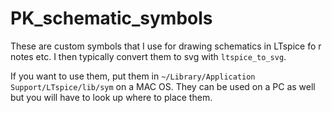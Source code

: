 # PK_schematic_symbols

These are custom symbols that I use for drawing schematics in LTspice fo r notes etc. I then typically convert them to svg with `ltspice_to_svg`. 

If you want to use them, put them in `~/Library/Application Support/LTspice/lib/sym` on a MAC OS. They can be used on a PC as well but you will have to look up where to place them. 

